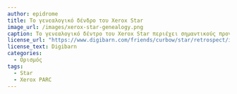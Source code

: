 ```yaml
---
author: epidrome
title: Το γενεαλογικό δένδρο του Xerox Star 
image_url: /images/xerox-star-genealogy.png
caption: Το γενεαλογικό δέντρο του Xerox Star περιέχει σημαντικούς προγόνους (π.χ., Memex, NLS, Sketchpad, κ.ά.) καθώς και εξίσου σημαντικούς απογόνους (π.χ. Macintosh), με τα περισσότερα στοιχεία της διάδρασης (π.χ., γραφική επιφάνεια εργασίας, απευθείας χειρισμός, κτλ.) να παραμένουν τα ίδια για δεκαετίες.
license_url: "https://www.digibarn.com/friends/curbow/star/retrospect/index.html"
license_text: Digibarn
categories:
  - Ορισμός
tags:
  - Star
  - Xerox PARC
---
```

